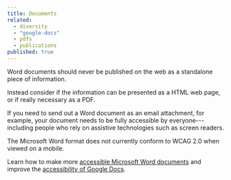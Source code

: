 ```yaml
---
title: Documents
related: 
  - diversity
  - "google-docs"
  - pdfs
  - publications
published: true
---
```


Word documents should never be published on the web as a standalone piece of information.

Instead consider if the information can be presented as a HTML web page, or if really necessary as a PDF.

If you need to send out a Word document as an email attachment, for example, your document needs to be fully accessible by everyone---including people who rely on assistive technologies such as screen readers.

The Microsoft Word format does not currently conform to WCAG 2.0 when viewed on a mobile.

Learn how to make more [accessible Microsoft Word documents](https://support.office.com/en-us/article/Creating-accessible-Word-documents-d9bf3683-87ac-47ea-b91a-78dcacb3c66d?CTT=3&CorrelationId=b3c40249-a7fa-4300-9c12-5d0f79242a78&ui=en-US&rs=en-US&ad=US) and improve the [accessibility of Google Docs](https://support.google.com/docs/answer/6199477?hl=en).
